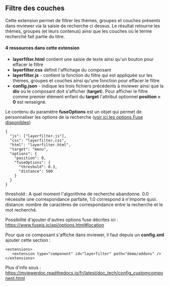 ## Filtre des couches

Cette extension permet de filtrer les thèmes, groupes et couches présents dans mviewer via la saisie de recherche ci dessus. Le résultat retourne les thèmes, groupes (et leurs contenus) ainsi que les couches où le terme recherché fait partie du titre.

#### 4 ressources dans cette extension

 - **layerfilter.html** contient une saisie de texte ainsi qu'un bouton pour effacer le filtre
 - **layerfilter.css** définit l'affichage du composant
 - **layerfilter.js** - contient la fonction du filtre qui est appliquée sur les thèmes, groupes et couches ainsi qu'une fonction pour effacer le filtre
 - **config.json** - indique les trois fichiers précédents à mviewer ainsi que la **div** où le composant doit s'afficher (**target**). 
 Pour afficher le filtre comme premier élément enfant du **target** l'attribut optionnel **position = 0** est renseigné.
 
 Le contenu du paramètre **fuseOptions** est un objet qui permet de personnaliser les options de la recherche ([voir ici les options Fuse disponibles](https://fusejs.io/api/options.html))

````
{
  "js": ["layerfilter.js"],
  "css": "layerfilter.css",
  "html": "layerfilter.html",
  "target": "menu",
  "options": {
    "position": 0,
    "fuseOptions": {
      "threshold": 0.3,
      "distance": 500
    }
  }
}
````

threshold : A quel moment l'algorithme de recherche abandonne. 0.0 nécessite une correspondance parfaite, 1.0 correspond à n'importe quoi.
distance: nombre de caractères de correspondance entre la recherche et le mot recherché.

Possibilité d'ajouter d'autres options fuse décrites ici : https://www.fusejs.io/api/options.html#location


 Pour que ce composant s'affiche dans mviewer, il faut depuis un **config.xml** ajouter cette section :

 ````
 <extensions>
    <extension type="component" id="layerfilter" path="demo/addons" />
</extensions>
 ````

 Plus d'info sous : https://mviewerdoc.readthedocs.io/fr/latest/doc_tech/config_customcomponent.html
